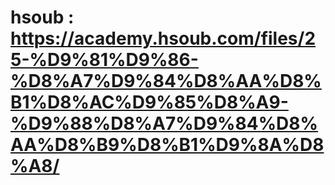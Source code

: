 # hsoub : https://academy.hsoub.com/files/25-%D9%81%D9%86-%D8%A7%D9%84%D8%AA%D8%B1%D8%AC%D9%85%D8%A9-%D9%88%D8%A7%D9%84%D8%AA%D8%B9%D8%B1%D9%8A%D8%A8/
